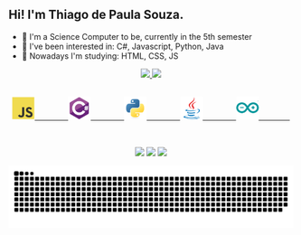 ## Hi! I'm Thiago de Paula Souza.
- 🌱 I'm a Science Computer to be, currently in the 5th semester
- 💙 I've been interested in: C#, Javascript, Python, Java
- 🎯 Nowadays I'm studying: HTML, CSS, JS

<div align="center">
  <a href="https://github.com/ThiagodePaulaSouza">
  <img height="180em" src="https://github-readme-stats.vercel.app/api?username=ThiagodePaulaSouza&show_icons=true&theme=tokyonight&include_all_commits=true&count_private=true"/>
  <img height="180em" src="https://github-readme-stats.vercel.app/api/top-langs/?username=ThiagodePaulaSouza&layout=compact&langs_count=16&theme=tokyonight"/>
</div>
  

  <p align="center">
    <br>
      <img height="40" src="https://raw.githubusercontent.com/devicons/devicon/master/icons/javascript/javascript-original.svg">
      &nbsp;&nbsp;&nbsp;&nbsp;&nbsp;&nbsp;&nbsp;&nbsp;&nbsp;&nbsp;&nbsp;&nbsp;&nbsp;
      <img height="40" src="https://raw.githubusercontent.com/devicons/devicon/master/icons/csharp/csharp-original.svg">
      &nbsp;&nbsp;&nbsp;&nbsp;&nbsp;&nbsp;&nbsp;&nbsp;&nbsp;&nbsp;&nbsp;&nbsp;&nbsp;
      <img height="40" src="https://raw.githubusercontent.com/devicons/devicon/master/icons/python/python-original.svg">
      &nbsp;&nbsp;&nbsp;&nbsp;&nbsp;&nbsp;&nbsp;&nbsp;&nbsp;&nbsp;&nbsp;&nbsp;&nbsp;
      <img height="40" src="https://raw.githubusercontent.com/devicons/devicon/master/icons/java/java-original.svg">
      &nbsp;&nbsp;&nbsp;&nbsp;&nbsp;&nbsp;&nbsp;&nbsp;&nbsp;&nbsp;&nbsp;&nbsp;&nbsp;
      <img height="40" src="https://raw.githubusercontent.com/devicons/devicon/master/icons/arduino/arduino-original.svg">
      &nbsp;&nbsp;&nbsp;&nbsp;&nbsp;&nbsp;&nbsp;&nbsp;&nbsp;&nbsp;&nbsp;&nbsp;&nbsp;
  </p>

##

<p align="center">
  <br>
  <a hrrf="https://github.com/ThiagodePaulaSouza/ThiagodePaulaSouza"><img  src="https://img.shields.io/badge/github-%23100000.svg?&style=for-the-badge&logo=github&logoColor=white">
  <a href="https://www.linkedin.com/in/thiago-souza-225771200/" target"_black"><img src="https://img.shields.io/badge/LinkedIn-0077B5?style=for-the-badge&logo=linkedin&logoColor=white"></a>
  <a href="mailto:thiagodepaulasouza@gmail.com" target""><img src="https://img.shields.io/badge/Gmail-D14836?style=for-the-badge&logo=gmail&logoColor=white"></a>
</p>

  ![Snake animation](https://github.com/ThiagodePaulaSouza/ThiagodePaulaSouza/blob/output/github-contribution-grid-snake.svg)
